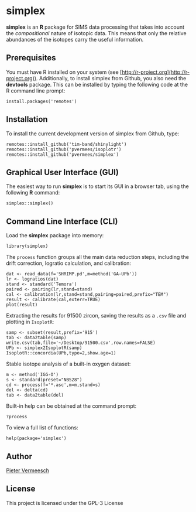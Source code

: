 # simplex

**simplex** is an **R** package for SIMS data processing that takes
  into account the *compositional* nature of isotopic data. This means
  that only the relative abundances of the isotopes carry the useful
  information.

## Prerequisites

You must have R installed on your system (see
[http://r-project.org](http://r-project.org)).  Additionally, to
install simplex from Github, you also need the **devtools** package.
This can be installed by typing the following code at the R command
line prompt:

```
install.packages('remotes')
```

## Installation

To install the current development version of simplex from Github, type:

```
remotes::install_github('tim-band/shinylight')
remotes::install_github('pvermees/isoplotr')
remotes::install_github('pvermees/simplex')
```

## Graphical User Interface (GUI)

The easiest way to run **simplex** is to start its GUI in a browser
tab, using the following **R** command:

```
simplex::simplex()
```

## Command Line Interface (CLI)

Load the **simplex** package into memory:

```
library(simplex)
```

The `process` function groups all the main data reduction steps,
including the drift correction, logratio calculation, and calibration:

```
dat <- read_data(f='SHRIMP.pd',m=method('GA-UPb'))
lr <- logratios(dat)
stand <- standard('Temora')
paired <- pairing(lr,stand=stand)
cal <- calibration(lr,stand=stand,pairing=paired,prefix="TEM")
result <- calibrate(cal,exterr=TRUE)
plot(result)
```

Extracting the results for 91500 zircon, saving the results as a
`.csv` file and plotting in `IsoplotR`:

```
samp <- subset(result,prefix='915')
tab <- data2table(samp)
write.csv(tab,file='~/Desktop/91500.csv',row.names=FALSE)
UPb <- simplex2IsoplotR(samp)
IsoplotR::concordia(UPb,type=2,show.age=1)
```

Stable isotope analysis of a built-in oxygen dataset:

```
m <- method('IGG-O')
s <- standard(preset="NBS28")
cd <- process(f='*.asc',m=m,stand=s)
del <- delta(cd)
tab <- data2table(del)
```

Built-in help can be obtained at the command prompt:

```
?process
```

To view a full list of functions:

```
help(package='simplex')
```

## Author

[Pieter Vermeesch](http://ucl.ac.uk/~ucfbpve/)

## License

This project is licensed under the GPL-3 License
